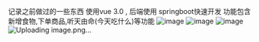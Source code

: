 
记录之前做过的一些东西
使用vue 3.0 , 后端使用 springboot快速开发
  功能包含新增食物,下单商品,听天由命(今天吃什么)等功能
![image](https://github.com/user-attachments/assets/247039ea-f2bb-4f40-9f5c-dc263bd22c64)
  ![image](https://github.com/user-attachments/assets/09512ef0-f33d-40fb-b245-74de61ec605e)
  ![image](https://github.com/user-attachments/assets/3b1c4761-8f28-4f42-993c-ff7c29a225a0)
  ![Uploading image.png…]()


